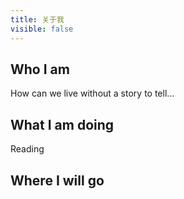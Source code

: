 ```yaml
---
title: 关于我
visible: false
---
```


## Who I am

How can we live without a story to tell...

## What I am doing

Reading

## Where I will go

